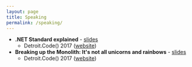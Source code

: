 ```yaml
---
layout: page
title: Speaking
permalink: /speaking/
---
```


- **.NET Standard explained** - [slides](https://presentations.marcinjuraszek.com/net-standard/)
  - Detroit.Code() 2017 ([website](https://detroitcode.amegala.com/Sessions/296))
- **Breaking up the Monolith: It's not all unicorns and rainbows** - [slides](https://presentations.marcinjuraszek.com/breaking-up-the-monolith/)
  - Detroit.Code() 2017 ([website](https://detroitcode.amegala.com/Sessions/291))
